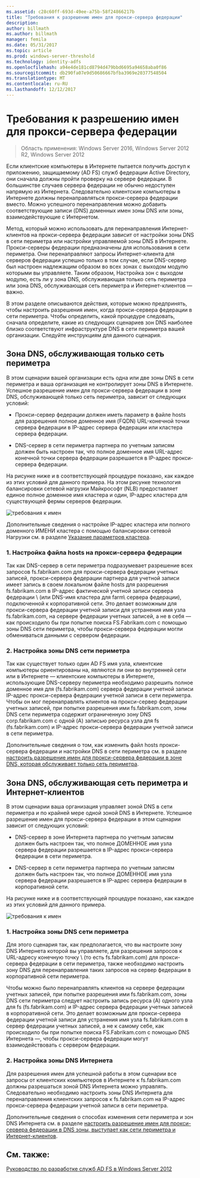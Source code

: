 ```yaml
---
ms.assetid: c28c60ff-693d-49ee-a75b-58f24866217b
title: "Требования к разрешению имен для прокси-сервера федерации"
description: 
author: billmath
ms.author: billmath
manager: femila
ms.date: 05/31/2017
ms.topic: article
ms.prod: windows-server-threshold
ms.technology: identity-adfs
ms.openlocfilehash: a94e4de181cd8794d479bbd6695a94658aba0f86
ms.sourcegitcommit: db290fa07e9d50686667bfba3969e20377548504
ms.translationtype: MT
ms.contentlocale: ru-RU
ms.lasthandoff: 12/12/2017
---
```

# <a name="name-resolution-requirements-for-federation-server-proxies"></a>Требования к разрешению имен для прокси-сервера федерации

>Область применения: Windows Server 2016, Windows Server 2012 R2, Windows Server 2012

Если клиентские компьютеры в Интернете пытается получить доступ к приложению, защищаемому \(AD FS\) служб федерации Active Directory, они сначала должны пройти проверку на сервере федерации. В большинстве случаев сервера федерации не обычно недоступен напрямую из Интернета. Следовательно клиентские компьютеры в Интернете должны перенаправляться прокси-сервера федерации вместо. Можно успешного перенаправления можно добавить соответствующие записи \(DNS\) доменных имен зоны DNS или зоны, взаимодействующие с Интернетом.  
  
Метод, который можно использовать для перенаправления Интернет-клиентов на прокси-сервера федерации зависит от настройки зоны DNS в сети периметра или настройки управляемой зоны DNS в Интернете. Прокси-серверы федерации предназначены для использования в сети периметра. Они перенаправляют запросы Интернет-клиента для серверов федерации успешно только в том случае, если DNS-сервер был настроен надлежащим образом во всех зонах с выходом модулю которыми вы управляете. Таким образом, Настройка зон с выходом модулю, есть ли у зона DNS, обслуживающая только сеть периметра или зона DNS, обслуживающая сеть периметра и Интернет-клиентов — важно.  
  
В этом разделе описываются действия, которые можно предпринять, чтобы настроить разрешения имен, когда прокси-сервера федерации в сети периметра. Чтобы определить, какой процедуре следовать, сначала определите, какие из следующих сценариев зон DNS наиболее близко соответствуют инфраструктуре DNS в сети периметра вашей организации. Следуйте инструкциям для данного сценария.  
  
## <a name="dns-zone-serving-only-the-perimeter-network"></a>Зона DNS, обслуживающая только сеть периметра  
В этом сценарии вашей организации есть одна или две зоны DNS в сети периметра и ваша организация не контролирует зоны DNS в Интернете. Успешное разрешение имен для прокси-сервера федерации в зоне DNS, обслуживающей только сеть периметра, зависит от следующих условий:  
  
-   Прокси-сервер федерации должен иметь параметр в файле hosts для разрешения полное доменное имя \(FQDN\) URL-конечной точки сервера федерации в IP-адрес сервера федерации или кластера сервера федерации.  
  
-   DNS-сервер в сети периметра партнера по учетным записям должен быть настроен так, что полное доменное имя URL-адрес конечной точки сервера федерации разрешается в IP-адрес прокси-сервера федерации.  
  
На рисунке ниже и в соответствующей процедуре показано, как каждое из этих условий для данного примера. На этом рисунке технология балансировки сетевой нагрузки Майкрософт \(NLB\) предоставляет единое полное доменное имя кластера и один, IP-адрес кластера для существующей фермы серверов федерации.  
  
![требования к имен](media/adfs2_deploy_single_fs.gif)  
  
Дополнительные сведения о настройке IP-адрес кластера или полного доменного ИМЕНИ кластера с помощью балансировки сетевой Нагрузки см. в разделе [Указание параметров кластера](https://go.microsoft.com/fwlink/?LinkId=75282).  
  
### <a name="1-configure-the-hosts-file-on-the-federation-server-proxy"></a>1. Настройка файла hosts на прокси-сервера федерации  
Так как DNS-сервер в сети периметра подразумевает разрешение всех запросов fs.fabrikam.com для прокси-сервера федерации учетных записей, прокси-сервера федерации партнера для учетной записи имеет запись в своем локальном файле hosts для разрешения fs.fabrikam.com в IP-адрес фактической учетной записи сервера федерации \ (или DNS-имя кластера для farm\ сервера федерации), подключенной к корпоративной сети. Это делает возможным для прокси-сервера федерации учетной записи для устранения имя узла fs.fabrikam.com, на сервере федерации учетных записей, а не в себя — как происходило бы при попытке поиска FS.Fabrikam.com с помощью зоны DNS сети периметра, чтобы прокси-сервера федерации могли обмениваться данными с сервером федерации.  
  
### <a name="2-configure-perimeter-dns"></a>2. Настройка зоны DNS сети периметра  
Так как существует только один AD FS имя узла, клиентские компьютеры ориентированы на, являются ли они во внутренней сети или в Интернете — клиентские компьютеры в Интернете, использующие DNS-серверу периметра необходимо разрешить полное доменное имя для \(fs.fabrikam.com\) сервера федерации учетной записи IP-адрес прокси-сервера федерации учетной записи в сети периметра. Чтобы он мог перенаправлять клиентов на прокси-сервер федерации учетных записей, при попытке разрешения ими fs.fabrikam.com, зоны DNS сети периметра содержит ограниченную зону DNS corp.fabrikam.com с одной \(A\) записью ресурса узла для fs \(fs.fabrikam.com\) и IP-адрес прокси-сервера федерации учетной записи в сети периметра.  
  
Дополнительные сведения о том, как изменить файл hosts прокси-сервера федерации и настройки DNS в сети периметра см. в разделе [настроить разрешение имен для прокси-сервера федерации в зоне DNS, которая обслуживает только сеть периметра](../../ad-fs/deployment/Configure-Name-Resolution-for-a-Federation-Server-Proxy-in-a-DNS-Zone-That-Serves-Only-the-Perimeter-Network.md).  
  
## <a name="dns-zone-serving-both-the-perimeter-network-and-internet-clients"></a>Зона DNS, обслуживающая сеть периметра и Интернет-клиентов  
В этом сценарии ваша организация управляет зоной DNS в сети периметра и по крайней мере одной зоной DNS в Интернете. Успешное разрешение имен для прокси-сервера федерации в этом сценарии зависит от следующих условий:  
  
-   DNS-сервер в зоне Интернета партнера по учетным записям должен быть настроен так, что полное ДОМЕННОЕ имя узла сервера федерации разрешается в IP-адрес прокси-сервера федерации в сети периметра.  
  
-   DNS-сервер в сети периметра партнера по учетным записям должен быть настроен так, что полное ДОМЕННОЕ имя узла сервера федерации разрешается в IP-адрес сервера федерации в корпоративной сети.  
  
На рисунке ниже и в соответствующей процедуре показано, как каждое из этих условий для данного примера.  
  
![требования к имен](media/adfs2_deploy_fsp_3DNS.gif)  
  
### <a name="1-configure-perimeter-dns"></a>1. Настройка зоны DNS сети периметра  
Для этого сценария так, как предполагается, что вы настроите зону DNS Интернета которой вы управляете, для разрешения запросов к URL-адресу конечную точку \ (то есть fs.fabrikam.com\) для прокси-сервера федерации в сети периметра, также необходимо настроить зону DNS для перенаправления таких запросов на сервер федерации в корпоративной сети периметра.  
  
Чтобы можно было перенаправлять клиентов на сервере федерации учетных записей, при попытке разрешения ими fs.fabrikam.com, зоны DNS сети периметра следует настроить запись ресурса \(A\) одного узла для fs \(fs.fabrikam.com\) и IP-адрес сервера федерации учетных записей в корпоративной сети. Это делает возможным для прокси-сервера федерации учетной записи для устранения имя узла fs.fabrikam.com в сервер федерации учетных записей, а не к самому себе, как происходило бы при попытке поиска FS.Fabrikam.com с помощью DNS Интернета —, чтобы прокси-сервера федерации могут взаимодействовать с сервером федерации.  
  
### <a name="2-configure-internet-dns"></a>2. Настройка зоны DNS Интернета  
Для разрешения имен для успешной работы в этом сценарии все запросы от клиентских компьютеров в Интернете к fs.fabrikam.com должны разрешаться зоной DNS Интернета можно управлять. Следовательно необходимо настроить зоны DNS Интернета для перенаправления клиентских запросов к fs.fabrikam.com на IP-адрес прокси-сервера федерации учетной записи в сети периметра.  
  
Дополнительные сведения о способах изменения сети периметра и зон DNS Интернета см. в разделе [настроить разрешение имен для прокси-сервера федерации в DNS зоны, выступает как сети периметра и Интернет-клиентов](../../ad-fs/deployment/Configure-Name-Resolution-for-a-Federation-Server-Proxy-in-a-DNS-Zone-That-Serves-Both-the-Perimeter-Network-and-Internet-Clients.md).  
  
## <a name="see-also"></a>См. также:
[Руководство по разработке служб AD FS в Windows Server 2012](AD-FS-Design-Guide-in-Windows-Server-2012.md)
